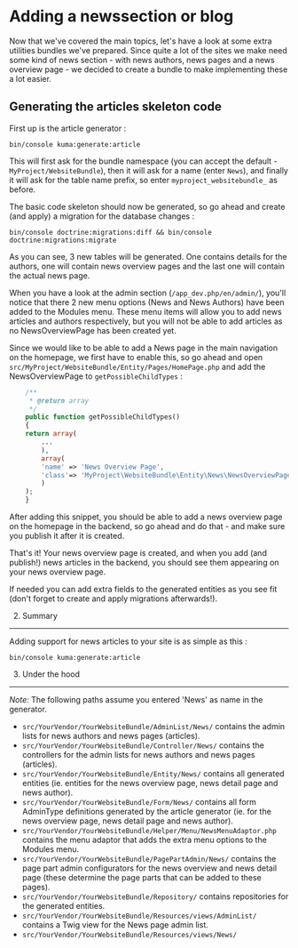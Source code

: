 # Adding a newssection or blog

Now that we've covered the main topics, let's have a look at some extra utilities bundles we've prepared. Since quite
a lot of the sites we make need some kind of news section - with news authors, news pages and a news overview page -
we decided to create a bundle to make implementing these a lot easier.


## Generating the articles skeleton code

First up is the article generator :

    bin/console kuma:generate:article

This will first ask for the bundle namespace (you can accept the default - `MyProject/WebsiteBundle`), then it will ask for
a name (enter `News`), and finally it will ask for the table name prefix, so enter `myproject_websitebundle_` as before.

The basic code skeleton should now be generated, so go ahead and create (and apply) a migration for the database
changes :

    bin/console doctrine:migrations:diff && bin/console doctrine:migrations:migrate

As you can see, 3 new tables will be generated. One contains details for the authors, one will contain news overview
pages and the last one will contain the actual news page.

When you have a look at the admin section (`/app_dev.php/en/admin/`), you'll notice that there 2 new menu options
(News and News Authors) have been added to the Modules menu. These menu items will allow you to add news articles
and authors respectively, but you will not be able to add articles as no NewsOverviewPage has been created yet.

Since we would like to be able to add a News page in the main navigation on the homepage, we first have to enable this,
so go ahead and open `src/MyProject/WebsiteBundle/Entity/Pages/HomePage.php` and add the NewsOverviewPage to
`getPossibleChildTypes` :

```php
    /**
     * @return array
     */
    public function getPossibleChildTypes()
    {
	return array(
	    ...
	    ),
	    array(
		'name' => 'News Overview Page',
		'class'=> 'MyProject\WebsiteBundle\Entity\News\NewsOverviewPage'
	    )
	);
    }
```

After adding this snippet, you should be able to add a news overview page on the homepage in the backend, so go ahead
and do that - and make sure you publish it after it is created.

That's it! Your news overview page is created, and when you add (and publish!) news articles in the backend, you should
see them appearing on your news overview page.

If needed you can add extra fields to the generated entities as you see fit (don't forget to create and apply migrations
afterwards!).


2) Summary
----------

Adding support for news articles to your site is as simple as this :

    bin/console kuma:generate:article


3) Under the hood
-----------------

*Note:* The following paths assume you entered 'News' as name in the generator.

- `src/YourVendor/YourWebsiteBundle/AdminList/News/` contains the admin lists for news authors and news pages (articles).
- `src/YourVendor/YourWebsiteBundle/Controller/News/` contains the controllers for the admin lists for news authors and news pages (articles).
- `src/YourVendor/YourWebsiteBundle/Entity/News/` contains all generated entities (ie. entities for the news overview page, news detail page and news author).
- `src/YourVendor/YourWebsiteBundle/Form/News/` contains all form AdminType definitions generated by the article generator (ie. for the news overview page, news detail page and news author).
- `src/YourVendor/YourWebsiteBundle/Helper/Menu/NewsMenuAdaptor.php` contains the menu adaptor that adds the extra menu options to the Modules menu.
- `src/YourVendor/YourWebsiteBundle/PagePartAdmin/News/` contains the page part admin configurators for the news overview and news detail page (these determine the page parts that can be added to these pages).
- `src/YourVendor/YourWebsiteBundle/Repository/` contains repositories for the generated entities.
- `src/YourVendor/YourWebsiteBundle/Resources/views/AdminList/` contains a Twig view for the News page admin list.
- `src/YourVendor/YourWebsiteBundle/Resources/views/News/`
